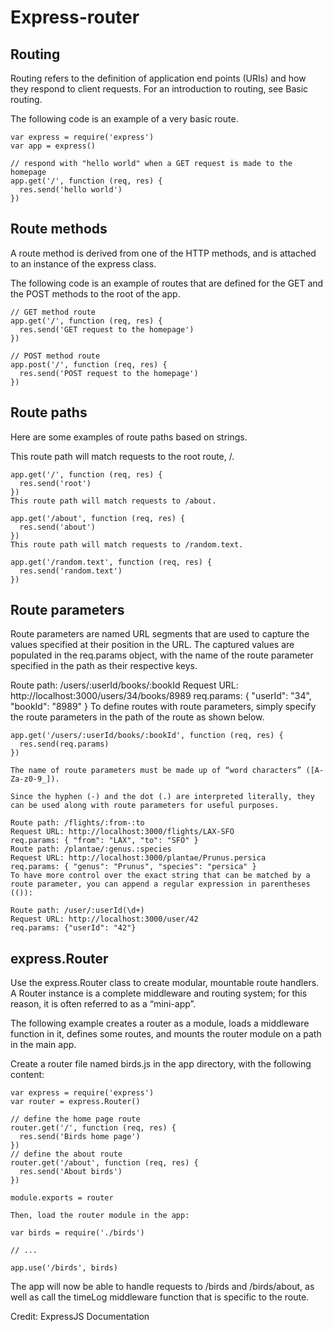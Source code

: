 # Express-router


## Routing
Routing refers to the definition of application end points (URIs) and how they respond to client requests. For an introduction to routing, see Basic routing.

The following code is an example of a very basic route.
```
var express = require('express')
var app = express()

// respond with "hello world" when a GET request is made to the homepage
app.get('/', function (req, res) {
  res.send('hello world')
})
```
## Route methods
A route method is derived from one of the HTTP methods, and is attached to an instance of the express class.

The following code is an example of routes that are defined for the GET and the POST methods to the root of the app.
```
// GET method route
app.get('/', function (req, res) {
  res.send('GET request to the homepage')
})

// POST method route
app.post('/', function (req, res) {
  res.send('POST request to the homepage')
})
```

## Route paths
Here are some examples of route paths based on strings.

This route path will match requests to the root route, /.
```
app.get('/', function (req, res) {
  res.send('root')
})
This route path will match requests to /about.

app.get('/about', function (req, res) {
  res.send('about')
})
This route path will match requests to /random.text.

app.get('/random.text', function (req, res) {
  res.send('random.text')
})
```

## Route parameters
Route parameters are named URL segments that are used to capture the values specified at their position in the URL. The captured values are populated in the req.params object, with the name of the route parameter specified in the path as their respective keys.

Route path: /users/:userId/books/:bookId
Request URL: http://localhost:3000/users/34/books/8989
req.params: { "userId": "34", "bookId": "8989" }
To define routes with route parameters, simply specify the route parameters in the path of the route as shown below.
```
app.get('/users/:userId/books/:bookId', function (req, res) {
  res.send(req.params)
})
```
```
The name of route parameters must be made up of “word characters” ([A-Za-z0-9_]).
```
```
Since the hyphen (-) and the dot (.) are interpreted literally, they can be used along with route parameters for useful purposes.
```

```
Route path: /flights/:from-:to
Request URL: http://localhost:3000/flights/LAX-SFO
req.params: { "from": "LAX", "to": "SFO" }
Route path: /plantae/:genus.:species
Request URL: http://localhost:3000/plantae/Prunus.persica
req.params: { "genus": "Prunus", "species": "persica" }
To have more control over the exact string that can be matched by a route parameter, you can append a regular expression in parentheses (()):

Route path: /user/:userId(\d+)
Request URL: http://localhost:3000/user/42
req.params: {"userId": "42"}
```

## express.Router
Use the express.Router class to create modular, mountable route handlers. A Router instance is a complete middleware and routing system; for this reason, it is often referred to as a “mini-app”.

The following example creates a router as a module, loads a middleware function in it, defines some routes, and mounts the router module on a path in the main app.

Create a router file named birds.js in the app directory, with the following content:
```
var express = require('express')
var router = express.Router()

// define the home page route
router.get('/', function (req, res) {
  res.send('Birds home page')
})
// define the about route
router.get('/about', function (req, res) {
  res.send('About birds')
})

module.exports = router

Then, load the router module in the app:

var birds = require('./birds')

// ...
```
```
app.use('/birds', birds)
```
The app will now be able to handle requests to /birds and /birds/about, as well as call the timeLog middleware function that is specific to the route.



Credit: ExpressJS Documentation
